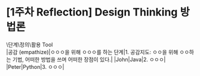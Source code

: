 # [1주차 Reflection] Design Thinking 방법론


 	 	 
\단계\정의\활용 Tool\
|공감
(empathize)|ㅇㅇㅇ을 위해 ㅇㅇㅇ를 하는 단계|1. 공감지도:
ㅇㅇ을 위해 ㅇㅇ하는 기법, 어떠한 방법을 쓰며 어떠한 장점이 있다.|
|John|Java|2. ㅇㅇㅇ|
|Peter|Python|3. ㅇㅇㅇ|
